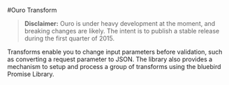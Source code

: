 #Ouro Transform

> **Disclaimer:** Ouro is under heavy development at the moment, and breaking changes are likely. The intent is
to publish a stable release during the first quarter of 2015.

Transforms enable you to change input parameters before validation, such as converting a request parameter to JSON. The library
also provides a mechanism to setup and process a group of transforms using the bluebird Promise Library.
